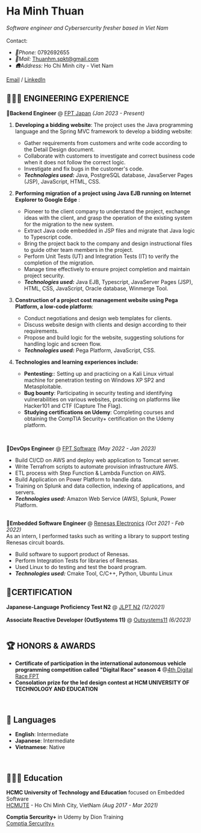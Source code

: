 # Ha Minh Thuan

_Software engineer and Cybersercurity fresher based in Viet Nam_ <br>
<br>
  Contact: 
- _📲Phone:_ 0792692655 <br>
- _📩Mail:_ Thuanhm.spkt@gmail.com <br>
- _🛖Address:_ Ho Chi Minh city - Viet Nam <br>

[Email](mailto:thuanhm.spkt@gmail.com) / [LinkedIn](https://www.linkedin.com/in/h%C3%A0-minh-thu%E1%BA%ADn-86166b170/) 

## 👩🏼‍💻 ENGINEERING EXPERIENCE

💼**Backend Engineer** @ [FPT Japan](https://fptsoftware.jp/about-us/fpt-nearshore-japan) _(Jan 2023 - Present)_ <br>
1. **Developing a bidding website**: The project uses the Java programming language and the Spring MVC framework to develop a bidding website:
   - Gather requirements from customers and write code according to the Detail Design document.
   - Collaborate with customers to investigate and correct business code when it does not follow the correct logic.  
   - Investigate and fix bugs in the customer's code.
   - **_Technologies used:_** Java, PostgreSQL database, JavaServer Pages (JSP), JavaScript, HTML, CSS.
  
2. **Performing migration of a project using Java EJB running on Internet Explorer to Google Edge** :
   - Pioneer to the client company to understand the project, exchange ideas with the client, and grasp the operation of the existing system for the migration to the new system.
   - Extract Java code embedded in JSP files and migrate that Java logic to Typescript code.
   - Bring the project back to the company and design instructional files to guide other team members in the project.
   - Perform Unit Tests (UT) and Integration Tests (IT) to verify the completion of the migration.
   - Manage time effectively to ensure project completion and maintain project security.
   - **_Technologies used:_** Java EJB, Typescript, JavaServer Pages (JSP), HTML, CSS, JavaScript, Oracle database, Winmerge Tool.
  
3. **Construction of a project cost management website using Pega Platform, a low-code platform**:
   - Conduct negotiations and design web templates for clients.
   - Discuss website design with clients and design according to their requirements.
   - Propose and build logic for the website, suggesting solutions for handling logic and screen flow.
   - **_Technologies used:_** Pega Platform, JavaScript, CSS.
  
4. **Technologies and learning experiences include:**
   - **Pentesting:**: Setting up and practicing on a Kali Linux virtual machine for penetration testing on Windows XP SP2 and Metasploitable.
   - **Bug bounty**: Participating in security testing and identifying vulnerabilities on various websites, practicing on platforms like Hacker101 and CTF (Capture The Flag).
   - **Studying certifications on Udemy**: Completing courses and obtaining the CompTIA Security+ certification on the Udemy platform.
<br>


💼**DevOps Engineer** @ [FPT Software](https://fptsoftware.com/#automotive-technology) _(May 2022 - Jan 2023)_ <br>
  - Build CI/CD on AWS and deploy web application to Tomcat server.
  - Write Terrafrom scripts to automate provision infrastructure AWS.
  - ETL process with Step Function & Lambda Function on AWS.
  - Build Application on Power Platform to handle data.
  - Training on Splunk and data collection, indexing of applications, and servers.
  - **_Technologies used:_** Amazon Web Service (AWS), Splunk, Power Platform.
<br><br>

💼**Embedded Software Engineer** @ [Renesas Electronics](https://www.renesas.com/us/en/buy-sample/buy-direct?gad_source=1) _(Oct 2021 - Feb 2022)_ <br>
As an intern, I performed tasks such as writing a library to support testing Renesas circuit boards.
  - Build software to support product of Renesas.
  - Perform Integration Tests for libraries of Renesas.
  - Used Linux to do testing and test the board program.
  - **_Technologies used:_** Cmake Tool, C/C++, Python, Ubuntu Linux
    <br>
## 📌CERTIFICATION
**Japanese-Language Proficiency Test N2** @ [JLPT N2](JPLT_N2_ThuanHM5.jpg) _(12/2021)_<br>
<br>
**Associate Reactive Developer (OutSystems 11)** @ [Outsystems11](ThuanHa_OutSystems_Certificate.pdf) _(6/2023)_ <br>
<br>

## 🏆 HONORS & AWARDS
    
- **Certificate of participation in the international autonomous vehicle programming competition called "Digital Race" season 4** @[4th Digital Race FPT](https://fpt.com/en/news/fpt-news/4th-season-digital-race-prizes-starts-with-record-breaking-prizes)
- **Consolation prize for the led design contest at HCM UNIVERSITY OF TECHNOLOGY AND EDUCATION**
<br>

## 💬 Languages

- **English**: Intermediate<br>
- **Japanese**: Intermediate<br>
- **Vietnamese**: Native<br>
<br>

## 👩🏼‍🎓 Education

**HCMC University of Technology and Education** focused on Embedded Software<br>
[HCMUTE](https://hcmute.edu.vn/) - Ho Chi Minh City, VietNam _(Aug 2017 - Mar 2021)_ <br>

**Comptia Sercurity+** in Udemy by Dion Training<br>
[Comptia Sercurity+](https://www.udemy.com/course/securityplus/)

